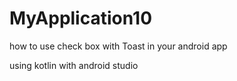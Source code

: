 # MyApplication10

how to use check box with Toast in your android app

using kotlin with android studio

